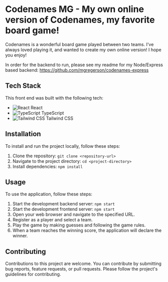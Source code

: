 # Codenames MG - My own online version of Codenames, my favorite board game!

Codenames is a wonderful board game played between two teams. I've always loved playing it, and wanted to create my own online version! I hope you enjoy!

In order for the backend to run, please see my readme for my Node/Express based backend: https://github.com/mgregerson/codenames-express

## Tech Stack

This front end was built with the following tech:

- ![React](https://img.icons8.com/office/30/000000/react.png) React
- ![TypeScript](https://img.icons8.com/color/30/000000/typescript.png) TypeScript
- ![Tailwind CSS](https://img.icons8.com/?size=2x&id=x7XMNGh2vdqA&format=png) Tailwind CSS


## Installation

To install and run the project locally, follow these steps:

1. Clone the repository: `git clone <repository-url>`
2. Navigate to the project directory: `cd <project-directory>`
3. Install dependencies: `npm install`

## Usage

To use the application, follow these steps:

1. Start the development backend server: `npm start`
2. Start the development frontend server: `npm start`
3. Open your web browser and navigate to the specified URL.
4. Register as a player and select a team.
5. Play the game by making guesses and following the game rules.
6. When a team reaches the winning score, the application will declare the winner.

## Contributing

Contributions to this project are welcome. You can contribute by submitting bug reports, feature requests, or pull requests. Please follow the project's guidelines for contributing.
